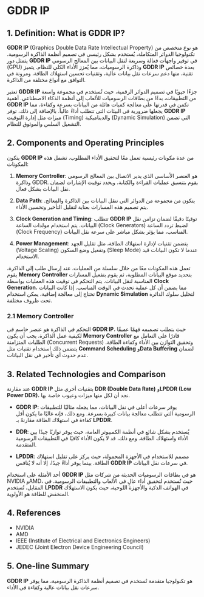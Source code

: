 # GDDR IP

## 1. Definition: What is **GDDR IP**?
**GDDR IP** (Graphics Double Data Rate Intellectual Property) هو نوع متخصص من تكنولوجيا الدوائر المتكاملة، يُستخدم بشكل رئيسي في تصميم أنظمة الذاكرة الرسومية. يتمثل دور **GDDR IP** في توفير واجهات فعالة وسريعة لنقل البيانات بين المعالج الرسومي (GPU) وذاكرة الرسوميات، مما يُعزز الأداء الكلي للنظام. يتميز **GDDR IP** بعدة خصائص تقنية، منها دعم سرعات نقل بيانات عالية، وتقنيات تحسين استهلاك الطاقة، ومرونة في التوافق مع أنواع مختلفة من الذاكرة.

تعتبر **GDDR IP** جزءًا حيويًا في تصميم الدوائر الرقمية، حيث تُستخدم في مجموعة واسعة من التطبيقات، بدءًا من بطاقات الرسوميات للألعاب إلى أنظمة الذكاء الاصطناعي. أهمية **GDDR IP** تكمن في قدرتها على معالجة كميات هائلة من البيانات بسرعة وكفاءة، مما يجعلها ضرورية في البيئات التي تتطلب أداءً عالياً. بالإضافة إلى ذلك، توفر **GDDR IP** ميزات مثل إدارة التوقيت (Timing) والديناميكية (Dynamic Simulation) التي تضمن التشغيل السلس والموثوق للنظام.

## 2. Components and Operating Principles
يتكون **GDDR IP** من عدة مكونات رئيسية تعمل معًا لتحقيق الأداء المطلوب. تشمل هذه المكونات:

1. **Memory Controller**: هو العنصر الأساسي الذي يدير الاتصال بين المعالج الرسومي وذاكرة GDDR. يقوم بتنسيق عمليات القراءة والكتابة، ويحدد توقيت الإشارات لضمان نقل البيانات بشكل فعال.

2. **Data Path**: يتكون من مجموعة من الدوائر التي تنقل البيانات بين الذاكرة والمعالج. يتم تصميم هذه المسارات بعناية لتقليل التأخير وتحسين الأداء.

3. **Clock Generation and Timing**: تتطلب **GDDR IP** توقيتًا دقيقًا لضمان تزامن نقل البيانات. يتم استخدام مولدات الساعة (Clock Generators) لضبط تردد الساعة (Clock Frequency) المناسب، مما يؤثر بشكل مباشر على سرعة نقل البيانات.

4. **Power Management**: يتضمن تقنيات لإدارة استهلاك الطاقة، مثل تقليل الجهد (Voltage Scaling) وتفعيل وضع السكون (Sleep Mode) عندما لا تكون البيانات قيد الاستخدام.

تعمل هذه المكونات معًا من خلال سلسلة من العمليات. عند إرسال طلب إلى الذاكرة، يقوم **Memory Controller** بتحديد موقع البيانات المطلوبة، ثم يقوم بتفعيل المسارات المناسبة لنقل البيانات. يتم التحكم في توقيت هذه العمليات بواسطة **Clock Generation**، مما يضمن أن كل عملية تحدث في الوقت المناسب. إذا كانت البيانات تحتاج إلى معالجة إضافية، يمكن استخدام **Dynamic Simulation** لتحليل سلوك الدائرة تحت ظروف مختلفة.

### 2.1 Memory Controller
التحكم في الذاكرة هو عنصر حاسم في **GDDR IP**، حيث يتطلب تصميمه فهمًا عميقًا لكيفية عمل الذاكرة. يجب أن يكون **Memory Controller** قادرًا على التعامل مع الطلبات المتزامنة (Concurrent Requests) وتحقيق التوازن بين الأداء وكفاءة الطاقة. يتضمن ذلك استخدام تقنيات مثل **Command Scheduling** و**Data Buffering** لضمان عدم حدوث أي تأخير في نقل البيانات.

## 3. Related Technologies and Comparison
عند مقارنة **GDDR IP** بتقنيات أخرى مثل **DDR (Double Data Rate)** و**LPDDR (Low Power DDR)**، نجد أن لكل منها ميزات وعيوب خاصة بها. 

- **GDDR IP**: يوفر سرعات أعلى في نقل البيانات، مما يجعله مثاليًا للتطبيقات الرسومية التي تتطلب معالجة بيانات كبيرة بسرعة. ومع ذلك، فإنه غالبًا ما يكون أقل كفاءة في استهلاك الطاقة مقارنةً بـ **LPDDR**.

- **DDR**: يُستخدم بشكل شائع في أنظمة الكمبيوتر العامة، حيث يوفر توازنًا جيدًا بين الأداء واستهلاك الطاقة. ومع ذلك، قد لا يكون الأداء كافيًا في التطبيقات الرسومية المتقدمة.

- **LPDDR**: مصمم للاستخدام في الأجهزة المحمولة، حيث يركز على تقليل استهلاك الطاقة. بينما يوفر أداءً جيدًا، إلا أنه لا يُنافس **GDDR IP** في سرعات نقل البيانات.

أحد الأمثلة على استخدام **GDDR IP** هو في بطاقات الرسوميات الحديثة من شركات مثل NVIDIA وAMD، حيث تُستخدم لتحقيق أداء عالٍ في الألعاب والتطبيقات الرسومية. في المقابل، تُستخدم **LPDDR** في الهواتف الذكية والأجهزة اللوحية، حيث يكون الاستهلاك المنخفض للطاقة هو الأولوية.

## 4. References
- NVIDIA
- AMD
- IEEE (Institute of Electrical and Electronics Engineers)
- JEDEC (Joint Electron Device Engineering Council)

## 5. One-line Summary
**GDDR IP** هو تكنولوجيا متقدمة تُستخدم في تصميم أنظمة الذاكرة الرسومية، مما يوفر سرعات نقل بيانات عالية وكفاءة في الأداء.